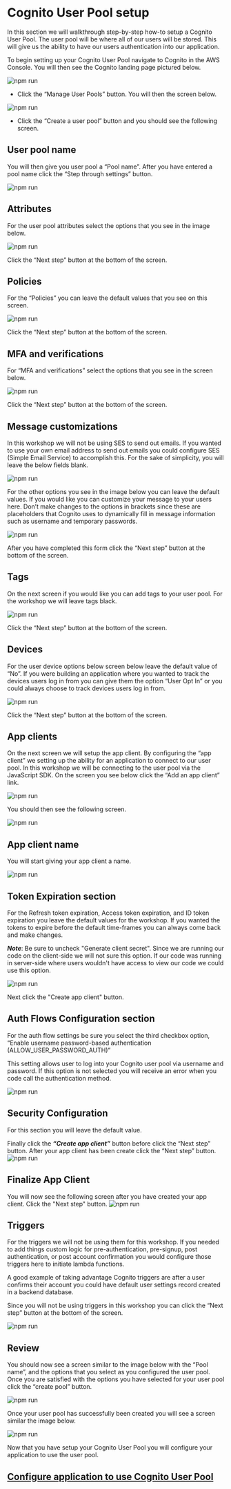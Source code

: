 # Cognito User Pool setup

In this section we will walkthrough step-by-step how-to setup a Cognito User Pool. The user pool will be where all of our users will be stored. This will give us the ability to have our users authentication into our application.

To begin setting up your Cognito User Pool navigate to Cognito in the AWS Console. You will then see the Cognito landing page pictured below.

![npm run](../docs/images/cognito-steps/1-cognito-landing.png)

- Click the “Manage User Pools” button. You will then the screen below.

![npm run](../docs/images/cognito-steps/2-user-pool-list.png)

- Click the “Create a user pool” button and you should see the following screen.

## User pool name

You will then give you user pool a “Pool name”. After you have entered a pool name click the “Step through settings” button.

![npm run](../docs/images/cognito-steps/3-user-pool-step-1.png)

## Attributes

For the user pool attributes select the options that you see in the image below.

![npm run](../docs/images/cognito-steps/4-user-pool-attributes.png)

Click the “Next step” button at the bottom of the screen.

## Policies

For the “Policies” you can leave the default values that you see on this screen.

![npm run](../docs/images/cognito-steps/5-user-pool-policies.png)

Click the “Next step” button at the bottom of the screen.

## MFA and verifications

For “MFA and verifications” select the options that you see in the screen below.

![npm run](../docs/images/cognito-steps/6-user-pool-mfa.png)

Click the “Next step” button at the bottom of the screen.

## Message customizations

In this workshop we will not be using SES to send out emails. If you wanted to use your own email address to send out emails you could configure SES (Simple Email Service) to accomplish this. For the sake of simplicity, you will leave the below fields blank.

![npm run](../docs/images/cognito-steps/7-user-pool-ses.png)

For the other options you see in the image below you can leave the default values. If you would like you can customize your message to your users here. Don’t make changes to the options in brackets since these are placeholders that Cognito uses to dynamically fill in message information such as username and temporary passwords.

![npm run](../docs/images/cognito-steps/8-user-pool-email-message.png)

After you have completed this form click the “Next step” button at the bottom of the screen.

## Tags

On the next screen if you would like you can add tags to your user pool. For the workshop we will leave tags black.

![npm run](../docs/images/cognito-steps/9-user-pool-tags.png)

Click the “Next step” button at the bottom of the screen.

## Devices

For the user device options below screen below leave the default value of “No”. If you were building an application where you wanted to track the devices users log in from you can give them the option “User Opt In” or you could always choose to track devices users log in from.

![npm run](../docs/images/cognito-steps/10-user-pool-device.png)

Click the “Next step” button at the bottom of the screen.

## App clients

On the next screen we will setup the app client. By configuring the “app client” we setting up the ability for an application to connect to our user pool. In this workshop we will be connecting to the user pool via the JavaScript SDK. On the screen you see below click the “Add an app client” link.

![npm run](../docs/images/cognito-steps/app-client-home.png)

You should then see the following screen.

![npm run](../docs/images/cognito-steps/11-user-pool-app2.png)

## App client name

You will start giving your app client a name.

![npm run](../docs/images/cognito-steps/app-client-name.png)

## Token Expiration section

For the Refresh token expiration, Access token expiration, and ID token expiration you leave the default values for the workshop. If you wanted the tokens to expire before the default time-frames you can always come back and make changes.

**_Note_**: Be sure to uncheck "Generate client secret". Since we are running our code on the client-side we will not sure this option. If our code was running in server-side where users wouldn't have access to view our code we could use this option.

![npm run](../docs/images/cognito-steps/token-expiration.png)

Next click the "Create app client" button.

## Auth Flows Configuration section

For the auth flow settings be sure you select the third checkbox option, “Enable username password-based authentication (ALLOW_USER_PASSWORD_AUTH)”

This setting allows user to log into your Cognito user pool via username and password. If this option is not selected you will receive an error when you code call the authentication method.

![npm run](../docs/images/cognito-steps/auth-flow.png)

## Security Configuration

For this section you will leave the default value.

Finally click the **_“Create app client”_** button before click the “Next step” button. After your app client has been create click the “Next step” button.
![npm run](../docs/images/cognito-steps/security-config.png)

## Finalize App Client

You will now see the following screen after you have created your app client. Click the "Next step" button.
![npm run](../docs/images/cognito-steps/app-client-finalize.png)

## Triggers

For the triggers we will not be using them for this workshop. If you needed to add things custom logic for pre-authentication, pre-signup, post authentication, or post account confirmation you would configure those triggers here to initiate lambda functions.

A good example of taking advantage Cognito triggers are after a user confirms their account you could have default user settings record created in a backend database.

Since you will not be using triggers in this workshop you can click the “Next step” button at the bottom of the screen.

![npm run](../docs/images/cognito-steps/12-user-pool-triggers.png)

## Review

You should now see a screen similar to the image below with the “Pool name”, and the options that you select as you configured the user pool. Once you are satisfied with the options you have selected for your user pool click the “create pool” button.

![npm run](../docs/images/cognito-steps/13-user-pool-review.png)

Once your user pool has successfully been created you will see a screen similar the image below.

![npm run](../docs/images/cognito-steps/14-user-pool-success.png)

Now that you have setup your Cognito User Pool you will configure your application to use the user pool.

## [Configure application to use Cognito User Pool](CognitoConfig.md)
